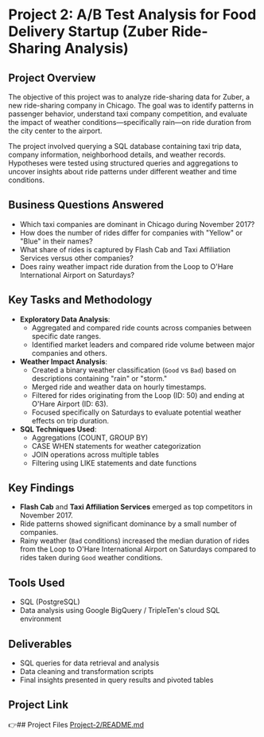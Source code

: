 # Project 2: A/B Test Analysis for Food Delivery Startup (Zuber Ride-Sharing Analysis)

## Project Overview
The objective of this project was to analyze ride-sharing data for Zuber, a new ride-sharing company in Chicago. The goal was to identify patterns in passenger behavior, understand taxi company competition, and evaluate the impact of weather conditions—specifically rain—on ride duration from the city center to the airport.

The project involved querying a SQL database containing taxi trip data, company information, neighborhood details, and weather records. Hypotheses were tested using structured queries and aggregations to uncover insights about ride patterns under different weather and time conditions.

## Business Questions Answered
- Which taxi companies are dominant in Chicago during November 2017?
- How does the number of rides differ for companies with "Yellow" or "Blue" in their names?
- What share of rides is captured by Flash Cab and Taxi Affiliation Services versus other companies?
- Does rainy weather impact ride duration from the Loop to O'Hare International Airport on Saturdays?

## Key Tasks and Methodology
- **Exploratory Data Analysis**:
  - Aggregated and compared ride counts across companies between specific date ranges.
  - Identified market leaders and compared ride volume between major companies and others.
- **Weather Impact Analysis**:
  - Created a binary weather classification (`Good` vs `Bad`) based on descriptions containing "rain" or "storm."
  - Merged ride and weather data on hourly timestamps.
  - Filtered for rides originating from the Loop (ID: 50) and ending at O'Hare Airport (ID: 63).
  - Focused specifically on Saturdays to evaluate potential weather effects on trip duration.
- **SQL Techniques Used**:
  - Aggregations (COUNT, GROUP BY)
  - CASE WHEN statements for weather categorization
  - JOIN operations across multiple tables
  - Filtering using LIKE statements and date functions

## Key Findings
- **Flash Cab** and **Taxi Affiliation Services** emerged as top competitors in November 2017.
- Ride patterns showed significant dominance by a small number of companies.
- Rainy weather (`Bad` conditions) increased the median duration of rides from the Loop to O'Hare International Airport on Saturdays compared to rides taken during `Good` weather conditions.

## Tools Used
- SQL (PostgreSQL)
- Data analysis using Google BigQuery / TripleTen's cloud SQL environment

## Deliverables
- SQL queries for data retrieval and analysis
- Data cleaning and transformation scripts
- Final insights presented in query results and pivoted tables

## Project Link
👉## Project Files
[Project-2/README.md](./exploratory_analysis.sql)
